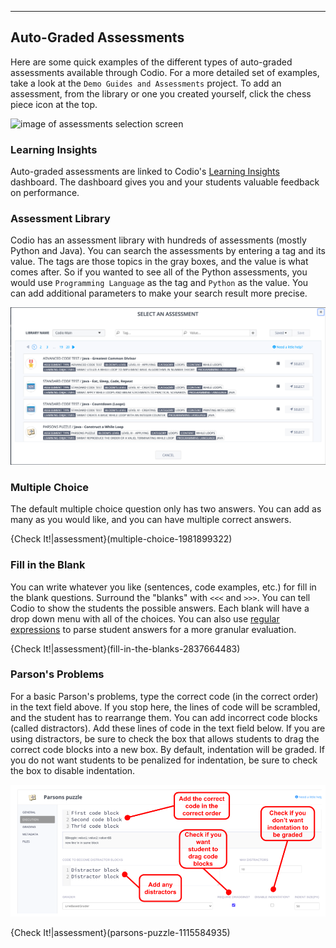 ----------

## Auto-Graded Assessments
Here are some quick examples of the different types of auto-graded assessments available through Codio. For a more detailed set of examples, take a look at the `Demo Guides and Assessments` project. To add an assessment, from the library or one you created yourself, click the chess piece icon at the top.

![image of assessments selection screen](https://global.codio.com/content/assessments.png)

### Learning Insights
Auto-graded assessments are linked to Codio's [Learning Insights](https://docs.codio.com/instructors/teaching/insights.html#id1) dashboard. The dashboard gives you and your students valuable feedback on performance.

### Assessment Library
Codio has an assessment library with hundreds of assessments (mostly Python and Java). You can search the assessments by entering a tag and its value. The tags are those topics in the gray boxes, and the value is what comes after. So if you wanted to see all of the Python assessments, you would use `Programming Language` as the tag and `Python` as the value. You can add additional parameters to make your search result more precise.

![Assessment Library](.guides/img/assessment-library.png)

### Multiple Choice
The default multiple choice question only has two answers. You can add as many as you would like, and you can have multiple correct answers.

{Check It!|assessment}(multiple-choice-1981899322)

### Fill in the Blank
You can write whatever you like (sentences, code examples, etc.) for fill in the blank questions. Surround the "blanks" with `<<<` and `>>>`. You can tell Codio to show the students the possible answers. Each blank will have a drop down menu with all of the choices. You can also use [regular expressions](https://docs.codio.com/instructors/authoring/assessments/fill-in-blanks.html#fill-in-blanks) to parse student answers for a more granular evaluation.

{Check It!|assessment}(fill-in-the-blanks-2837664483)

### Parson's Problems
For a basic Parson's problems, type the correct code (in the correct order) in the text field above. If you stop here, the lines of code will be scrambled, and the student has to rearrange them. You can add incorrect code blocks (called distractors). Add these lines of code in the text field below. If you are using distractors, be sure to check the box that allows students to drag the correct code blocks into a new box. By default, indentation will be graded. If you do not want students to be penalized for indentation, be sure to check the box to disable indentation.

![Parsons UI](.guides/img/new_parsons_ui.png)

{Check It!|assessment}(parsons-puzzle-1115584935)

